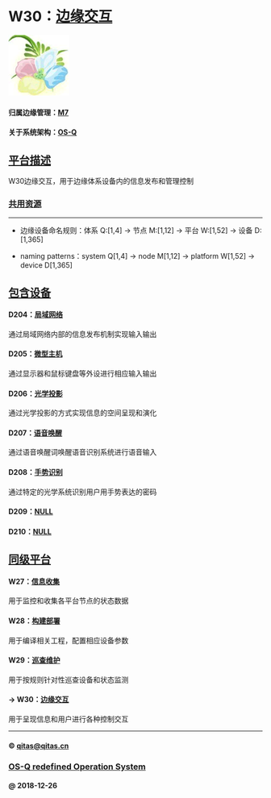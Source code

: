 ﻿# W30：[边缘交互](https://github.com/OS-Q/W30) 

[![sites](OS-Q/OS-Q.png)](http://www.OS-Q.com)

#### 归属边缘管理：[M7](https://github.com/OS-Q/M7)

#### 关于系统架构：[OS-Q](https://github.com/OS-Q/OS-Q)

## [平台描述](https://github.com/OS-Q/W30/wiki) 

W30边缘交互，用于边缘体系设备内的信息发布和管理控制

### [共用资源](OS-Q/)


---

- 边缘设备命名规则：体系 Q:[1,4] -> 节点 M:[1,12] -> 平台 W:[1,52] -> 设备 D:[1,365]

- naming patterns：system Q[1,4] -> node M[1,12] -> platform W[1,52] -> device D[1,365]

## [包含设备](https://github.com/OS-Q/W30/wiki) 

#### D204：[局域网络](https://github.com/OS-Q/D203)

通过局域网络内部的信息发布机制实现输入输出

#### D205：[微型主机](https://github.com/OS-Q/D205)

通过显示器和鼠标键盘等外设进行相应输入输出

#### D206：[光学投影](https://github.com/OS-Q/D206)

通过光学投影的方式实现信息的空间呈现和演化

#### D207：[语音唤醒](https://github.com/OS-Q/207)

通过语音唤醒词唤醒语音识别系统进行语音输入

#### D208：[手势识别](https://github.com/OS-Q/D208)

通过特定的光学系统识别用户用手势表达的密码

#### D209：[NULL](https://github.com/OS-Q/D209)



#### D210：[NULL](https://github.com/OS-Q/D210)


## [同级平台](https://github.com/OS-Q/M7/wiki/index) 

#### W27：[信息收集](https://github.com/OS-Q/W27)

用于监控和收集各平台节点的状态数据

#### W28：[构建部署](https://github.com/OS-Q/W28)

用于编译相关工程，配置相应设备参数

#### W29：[巡查维护](https://github.com/OS-Q/W29)

用于按规则针对性巡查设备和状态监测

#### -> W30：[边缘交互](https://github.com/OS-Q/W30)

用于呈现信息和用户进行各种控制交互

---

####  © qitas@qitas.cn
###  [OS-Q redefined Operation System](http://www.OS-Q.com)
####  @ 2018-12-26

